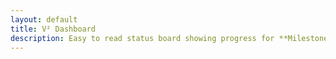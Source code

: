 ```yaml
---
layout: default
title: V² Dashboard
description: Easy to read status board showing progress for **Milestones**, **Sprints**, **Issues** and **Tasks** with lots of easily configurable filters to narrow down the information. Good starting point to get involved.
---
```

